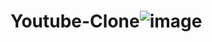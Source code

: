 # Youtube-Clone![image](https://user-images.githubusercontent.com/115447338/220897477-956d0d9b-da31-4dd4-8ba6-2a9b880de200.png)
